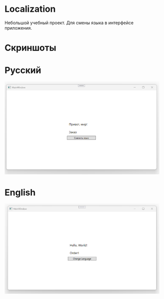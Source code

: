 # Localization
Небольшой учебный проект. Для смены языка в интерфейсе приложения. 
# Скриншоты
# Русский
![Alt text](./Picture/0.png)
# English
![Alt text](./Picture/1.png)
